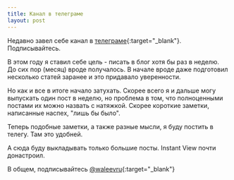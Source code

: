 ```yaml
---
title: Канал в телеграме
layout: post
---
```


Недавно завел себе канал в [телеграме](https://t.me/waleevru){:target="_blank"}. Подписывайтесь.

В этом году я ставил себе цель - писать в блог хотя бы раз в неделю. До сих пор (месяц) вроде получалось. В начале вроде даже подготовил несколько статей заранее и это придавало уверенности.

Но как и все в итоге начало затухать. Скорее всего я и дальше могу выпускать один пост в неделю, но проблема в том, что полноценными постами их можно назвать с натяжкой. Скорее короткие заметки, написанные наспех, "лишь бы было".

Теперь подобные заметки, а также разные мысли, я буду постить в телегу. Там это удобней.

А сюда буду выкладывать только большие посты. Instant View почти донастроил.

В общем, подписывайтесь [@waleevru](https://t.me/waleevru){:target="_blank"}

